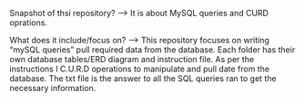Snapshot of thsi repository? -->
It is about MySQL queries and CURD oprations.


What does it include/focus on? -->
This repository focuses on writing “mySQL queries” pull required data from the database. Each folder has their own database tables/ERD diagram and instruction file.  As per the instructions I  C.U.R.D operations to manipulate and pull date from the database. The txt file is the answer to all the SQL queries ran to get the necessary information.
